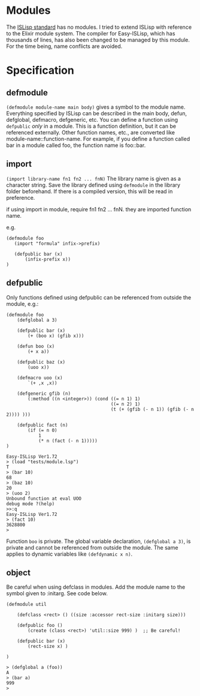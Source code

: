 # Modules
The
[ISLisp standard](minejima.jp/ISLispHyperDraft/islisp-v23.html)
has no modules.
I tried to extend ISLisp with reference to the Elixir module system.
The compiler for Easy-ISLisp, which has thousands of lines, has also been changed to be managed by this module. 
For the time being, name conflicts are avoided.

# Specification

## defmodule

`(defmodule module-name main body)`
gives a symbol to the module name.
Everything specified by ISLisp can be described in the main body, defun, defglobal, defmacro, defgeneric, etc.
You can define a function using `defpublic` *only* in a module. This is a function definition, but it can be referenced externally.
Other function names, etc., are converted like module-name::function-name.
For example, if you define a function called bar in a module called foo, the function name is foo::bar.

## import

`(import library-name fn1 fn2 ... fnN)`
The library name is given as a character string.
Save the library defined using `defmodule` in the library folder beforehand.
If there is a compiled version, this will be read in preference.

if using import in module, require fn1 fn2 ... fnN.  they are imported function name.

e.g. 

```
(defmodule foo
   (import "formula" infix->prefix)

   (defpublic bar (x)
       (infix-prefix x))
)

```

## defpublic
Only functions defined using defpublic can be referenced from outside the module, e.g.:

```
(defmodule foo
    (defglobal a 3)

    (defpublic bar (x)
        (+ (boo x) (gfib x)))

    (defun boo (x)
        (+ x a))

    (defpublic baz (x)
        (uoo x))

    (defmacro uoo (x)
        `(+ ,x ,x))

    (defgeneric gfib (n)
        (:method ((n <integer>)) (cond ((= n 1) 1)
                                       ((= n 2) 1)
                                       (t (+ (gfib (- n 1)) (gfib (- n 2)))) )))

    (defpublic fact (n)
        (if (= n 0)
            1
            (* n (fact (- n 1)))))
)

Easy-ISLisp Ver1.72
> (load "tests/module.lsp")
T
> (bar 10)
68
> (baz 10)
20
> (uoo 2)
Unbound function at eval UOO
debug mode ?(help)
>>:q
Easy-ISLisp Ver1.72
> (fact 10)
3628800
> 
```

Function `boo` is private. The global variable declaration, `(defglobal a 3)`, is private and cannot be referenced from outside the module.
The same applies to dynamic variables like `(defdynamic x n)`.


## object

Be careful when using defclass in modules. Add the module name to the symbol given to :initarg. See code below.

```
(defmodule util

    (defclass <rect> () ((size :accessor rect-size :initarg size)))
    
    (defpublic foo ()
        (create (class <rect>) 'util::size 999) )  ;; Be careful!

    (defpublic bar (x)
        (rect-size x) )

)

> (defglobal a (foo))
A
> (bar a)
999
> 
```